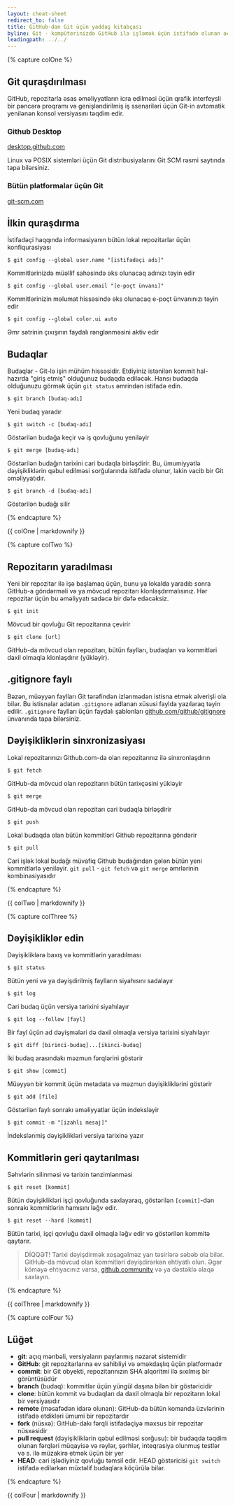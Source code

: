 ```yaml
---
layout: cheat-sheet
redirect_to: false
title: GitHub-dan Git üçün yaddaş kitabçası
byline: Git - kompüterinizdə GitHub ilə işləmək üçün istifadə olunan açıq mənbəli, versiyaların paylanmış nəzarət sistemidir. Bu kitabça, əmr sətri üçün əsas Git əmrləri və onların tətbiqi üzrə təlimatlardan ibarətdir.
leadingpath: ../../
---
```


{% capture colOne %}
## Git quraşdırılması
GitHub, repozitarla əsas əməliyyatların icra edilməsi üçün qrafik interfeysli bir pəncərə proqramı və genişləndirilmiş iş ssenariləri üçün Git-in avtomatik yenilənən konsol versiyasını təqdim edir.

### Github Desktop
[desktop.github.com](https://desktop.github.com)

Linux və POSIX sistemləri üçün Git distribusiyalarını Git SCM rəsmi saytında tapa bilərsiniz.

### Bütün platformalar üçün Git
[git-scm.com](http://git-scm.com)

## İlkin quraşdırma
İstifadəçi haqqında informasiyanın bütün lokal repozitarlar üçün konfiqurasiyası

```$ git config --global user.name "[istifadəçi adı]"```

Kommitlərinizdə müəllif sahəsində əks olunacaq adınızı təyin edir

```$ git config --global user.email "[e-poçt ünvanı]"```

Kommitlərinizin məlumat hissəsində əks olunacaq e-poçt ünvanınızı təyin edir

```$ git config --global color.ui auto```

Əmr sətrinin çıxışının faydalı rənglənməsini aktiv edir

## Budaqlar
Budaqlar - Git-lə işin mühüm hissəsidir. Etdiyiniz istənilən kommit hal-hazırda "giriş etmiş" olduğunuz budaqda ediləcək. Hansı budaqda olduğunuzu görmək üçün `git status` əmrindən istifadə edin.

```$ git branch [budaq-adı]```

Yeni budaq yaradır

```$ git switch -c [budaq-adı]```

Göstərilən budağa keçir və iş qovluğunu yeniləyir

```$ git merge [budaq-adı]```

Göstərilən budağın tarixini cari budaqla birləşdirir. Bu, ümumiyyətlə dəyişikliklərin qəbul edilməsi sorğularında istifadə olunur, lakin vacib bir Git əməliyyatıdır.

```$ git branch -d [budaq-adı]```

Göstərilən budağı silir

{% endcapture %}
<div class="col-md-6">
{{ colOne | markdownify }}
</div>


{% capture colTwo %}

## Repozitarın yaradılması

Yeni bir repozitar ilə işə başlamaq üçün, bunu ya lokalda yaradıb sonra GitHub-a göndərməli və ya mövcud repozitarı klonlaşdırmalısınız. Hər repozitar üçün bu əməliyyatı sadəcə bir dəfə edəcəksiz.

```$ git init```

Mövcud bir qovluğu Git repozitarına çevirir

```$ git clone [url]```

GitHub-da mövcud olan repozitarı, bütün faylları, budaqları və kommitləri daxil olmaqla klonlaşdırır (yükləyir).

## .gitignore faylı
Bəzən, müəyyən faylları Git tərəfindən izlənmədən istisna etmək əlverişli ola bilər. Bu istisnalar adətən `.gitignore` adlanan xüsusi faylda yazılaraq təyin edilir. `.gitignore` faylları üçün faydalı şablonları [github.com/github/gitignore](https://github.com/github/gitignore) ünvanında tapa bilərsiniz.

## Dəyişikliklərin sinxronizasiyası

Lokal repozitarınızı Github.com-da olan repozitarınız ilə sinxronlaşdırın

```$ git fetch```

GitHub-da mövcud olan repozitarın bütün tarixçəsini yükləyir

```$ git merge```

GitHub-da mövcud olan repozitarı cari budaqla birləşdirir

```$ git push```

Lokal budaqda olan bütün kommitləri Github repozitarına göndərir

```$ git pull```

Cari işlək lokal budağı müvafiq Github budağından gələn bütün yeni kommitlərlə yeniləyir. `git pull` - `git fetch` və `git merge` əmrlərinin kombinasiyasıdır

{% endcapture %}
<div class="col-md-6">
{{ colTwo | markdownify }}
</div>
<div class="clearfix"></div>

{% capture colThree %}

## Dəyişikliklər edin
Dəyişikliklərə baxış və kommitlərin yaradılması

```$ git status```

Bütün yeni və ya dəyişdirilmiş faylların siyahısını sadalayır

```$ git log```

Cari budaq üçün versiya tarixini siyahılayır

```$ git log --follow [fayl]```

Bir fayl üçün ad dəyişmələri də daxil olmaqla versiya tarixini siyahılayır

```$ git diff [birinci-budaq]...[ikinci-budaq]```

İki budaq arasındakı məzmun fərqlərini göstərir

```$ git show [commit]```

Müəyyən bir kommit üçün metadata və məzmun dəyişikliklərini göstərir

```$ git add [file]```

Göstərilən faylı sonrakı əməliyyatlar üçün indeksləyir

```$ git commit -m "[izahlı mesaj]"```

İndekslənmiş dəyişiklikləri versiya tarixinə yazır

## Kommitlərin geri qaytarılması

Səhvlərin silinməsi və tarixin tənzimlənməsi

```$ git reset [kommit]```

Bütün dəyişiklikləri işçi qovluğunda saxlayaraq, göstərilən `[commit]`-dən sonrakı kommitlərin hamısını ləğv edir. 

```$ git reset --hard [kommit]```

Bütün tarixi, işçi qovluğu daxil olmaqla ləğv edir və göstərilən kommitə qaytarır.

> DİQQƏT! Tarixi dəyişdirmək xoşagəlməz yan təsirlərə səbəb ola bilər. GitHub-da mövcud olan kommitləri dəyişdirərkən ehtiyatlı olun. Əgər köməyə ehtiyacınız varsa, [github.community](https://github.community) və ya dəstəklə əlaqə saxlayın.

{% endcapture %}
<div class="col-md-6">
{{ colThree | markdownify }}
</div>

{% capture colFour %}

## Lüğət

- **git**: açıq mənbəli, versiyaların paylanmış nəzarət sistemidir
- **GitHub**: git repozitarlarına ev sahibliyi və əməkdaşlıq üçün platformadır
- **commit**: bir Git obyekti, repozitarınızın SHA alqoritmi ilə sıxılmış bir görüntüsüdür
- **branch** (budaq): kommitlər üçün yüngül daşına bilən bir göstəricidir
- **clone**: bütün kommit və budaqları da daxil olmaqla bir repozitarın lokal bir versiyasıdır
- **remote** (məsafədən idarə olunan): GitHub-da bütün komanda üzvlərinin istifadə etdikləri ümumi bir repozitardır
- **fork** (nüsxə): GitHub-dakı fərqli istifadəçiyə məxsus bir repozitar nüsxəsidir
- **pull request** (dəyişikliklərin qəbul edilməsi sorğusu): bir budaqda təqdim olunan fərqləri müqayisə və rəylər, şərhlər, inteqrasiya olunmuş testlər və s. ilə müzakirə etmək üçün bir yer
- **HEAD**: cari işlədiyiniz qovluğu təmsil edir. HEAD göstəricisi `git switch` istifadə edilərkən müxtəlif budaqlara köçürülə bilər.

{% endcapture %}
<div class="col-md-6">
{{ colFour | markdownify }}
</div>
<div class="clearfix"></div>
